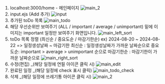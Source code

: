 1. localhost:3000/home - 메인페이지
![main_2](https://github.com/user-attachments/assets/39d8b110-1a37-4795-b52e-07dd6b27baf8)
2. input.ejs (Add 추가)
![input](https://github.com/user-attachments/assets/62a2207e-905c-44c0-93c4-694d08d2d626)
3. 추가된 toDo 목록
![main_todo](https://github.com/user-attachments/assets/7a185de3-1b80-4778-8eb9-e33d881d9405)
4. 해당 우선순위만 보여주기 (ALL / important / average / unimportant)
밑에 이미지는 important 일정만 보여주기 화면입니다.
![main_left_sort](https://github.com/user-attachments/assets/f54f0405-9c7f-4b80-9607-5e15a995deb4)
6. toDo 목록 정렬 (최신순 / 중요도순 / 마감기한순)
ex) 2024-08-20 ~ 2024-08-22 => 일정생성날짜 ~ 마감기한
최신순 : 일정생성날짜가 가까운 날짜순으로
중요도순: important > average > unimportant 순으로
마감기한순 : 마감기한이 가까운 날짜순으로
![main_right_sort](https://github.com/user-attachments/assets/38f58867-7965-4534-9d80-5abd6121bfec)
7. 수정(편집) _(해당 일정에 연필 아이콘 클릭 시)
![main_edit](https://github.com/user-attachments/assets/6fb83a54-2bb1-4808-b193-36094b55111e)
8. 완료된 일정 _(해당 일정에 check 표시 클릭)
![main_todo_check](https://github.com/user-attachments/assets/94ed3972-a88b-4ef1-9059-97163a827048)
9. 삭제 _(해당 일정에 쓰레기통 아이콘 클릭 시)
![main_2](https://github.com/user-attachments/assets/9d9f31c3-9e28-44f4-b2bd-514e5378c575)

